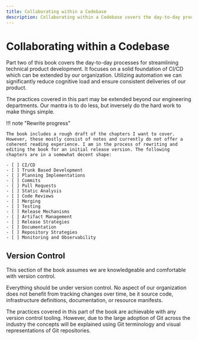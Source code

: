 ```yaml
---
title: Collaborating within a Codebase
description: Collaborating within a Codebase covers the day-to-day processes for streamlining technical product development. It focuses on a solid foundation of CI/CD which can be extended by our organization. Utilizing automation we can reduce cognitive load and ensure consistent deliveries of our product.
---
```


# Collaborating within a Codebase

Part two of this book covers the day-to-day processes for streamlining technical product development. It focuses on a solid foundation of CI/CD which can be extended by our organization. Utilizing automation we can <!-- vale write-good.Weasel = NO -->significantly<!-- vale write-good.Weasel = YES --> reduce cognitive load and ensure consistent deliveries of our product.

The practices covered in this part may be extended beyond our engineering departments. Our mantra is to do less, but inversely do the hard work to make things simple.

!!! note "Rewrite progress"

    The book includes a rough draft of the chapters I want to cover. However, these mostly consist of notes and currently do not offer a coherent reading experience. I am in the process of rewriting and editing the book for an initial release version. The following chapters are in a somewhat decent shape:

    - [ ] CI/CD
    - [ ] Trunk Based Development
    - [ ] Planning Implementations
    - [ ] Commits
    - [ ] Pull Requests
    - [ ] Static Analysis
    - [ ] Code Reviews
    - [ ] Merging
    - [ ] Testing
    - [ ] Release Mechanisms
    - [ ] Artifact Management
    - [ ] Release Strategies
    - [ ] Documentation
    - [ ] Repository Strategies
    - [ ] Monitoring and Observability

## Version Control

This section of the book assumes we are knowledgeable and comfortable with version control. 

Everything should be under version control. No aspect of our organization does not benefit from tracking changes over time, be it source code, infrastructure definitions, documentation, or resource manifests.

The practices covered in this part of the book are achievable with any version control tooling. However, due to the large adoption of Git across the industry the concepts will be explained using Git terminology and visual representations of Git repositories.

<!-- TODO: (Daniel) Automatic workspace configuration -->
